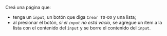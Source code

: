 Creá una página que:

- tenga un `input`, un botón que diga `Crear TO-DO` y una lista;
- al presionar el botón, _si el `input` no está vacío_, se agregue un ítem a la lista con el contenido del `input` y se borre el contenido del `input`.

